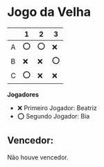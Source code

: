 # Jogo da Velha

|   | 1 | 2 | 3 |
|---|---|---|---|
| A | ⭕|⭕ |❌ |
| B | ❌|❌ |⭕ |
| C | ⭕|❌ |❌ |

**Jogadores**

- ❌ Primeiro Jogador:
Beatriz 
- ⭕ Segundo Jogador:
Bia

## Vencedor:

Não houve vencedor.